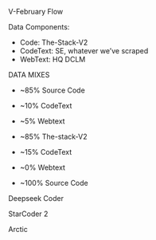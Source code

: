 V-February Flow

Data Components:
- Code: The-Stack-V2
- CodeText: SE, whatever we’ve scraped
- WebText: HQ DCLM

DATA MIXES
- ~85% Source Code
- ~10% CodeText
- ~5% Webtext

- ~85% The-stack-V2
- ~15% CodeText
- ~0% Webtext

- ~100% Source Code

Deepseek Coder

StarCoder 2

Arctic